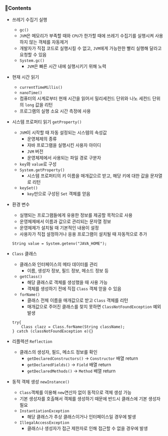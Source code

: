 ### 📒Contents

- 쓰레기 수집기 실행
    + `gc()`
    + `JVM`은 메모리가 부족할 때와 `CPU`가 한가할 때에 쓰레기 수집기를 실행시켜 사용하지 않는 객체를 자동제거
    + 개발자가 직접 코드로 실행시킬 수 없고, `JVM`에게 가능한한 빨리 실행해 달라고 요청할 수 있음
    + `System.gc()`
        * `JVM`은 빠른 시간 내에 실행시키기 위해 노력
    
- 현재 시간 읽기
    + `currentTimeMillis()`
    + `nanoTime()`
    + 컴퓨터의 시계로부터 현재 시간을 읽어서 밀리세컨드 단위와 나노 세컨드 단위의 `long` 값을 리턴
    + 프로그램의 실행 소요 시간 측정에 사용

- 시스템 프로퍼티 읽기 `getProperty()`
    + `JVM`이 시작할 때 자동 설정되는 시스템의 속성값
        * 운영체제의 종류
        * 자바 프로그램을 실행시킨 사용자 아이디
        * `JVM` 버전
        * 운영체제에서 사용되는 파일 경로 구분자
    + `key`와 `value`로 구성
    + `System.getProperty()`
        * 시스템 프로퍼티의 키 이름을 매개값으르 받고, 해당 키에 대한 값을 문자열로 리턴
    + `keySet()`
        * `key`만으로 구성된 `Set` 객체를 얻음

- 환경 변수
    + 실행되는 프로그램들에게 유용한 정보를 제공할 목적으로 사용
    + 운영체제에서 이름과 값으로 관리되는 문자열 정보
    + 운영체제가 설치될 때 기본적인 내용이 설정
    + 사용자가 직접 설정하거나 응용 프로그램이 설치될 때 자동적으로 추가
    ```
    String value = System.getenv("JAVA_HOME");
    ```

- `Class` 클래스
    + 클래스와 인터페이스의 메타 데이터를 관리
        * 이름, 생성자 정보, 필드 정보, 메소드 정보 등
    + `getClass()`
        * 해당 클래스로 객체를 생성했을 때 사용 가능
        * 객체를 생성하기 전에 직접 `Class` 객체 얻을 수 있음
    + `forName()`
        * 클래스 전체 이름을 매개값으로 받고 `Class` 객체를 리턴
        * 매개값으로 주어진 클래스를 찾지 못하면 `ClassNotFoundException` 예외 발생
    ```
    try{
        Class clazz = Class.forName(String className);
    } catch (classNotFoundException e){}
    ```

- 리플렉션 `Reflection`
    + 클래스의 생성자, 필드, 메소드 정보를 확인
        * `getDeclaredConstructors()` -> `Constructor` 배열 return
        * `getDeclaredFields()` -> `Field` 배열 return
        * `getDeclaredMethods()` -> `Method` 배열 return

- 동적 객체 생성 `newInstance()`
    + `Class`객체를 이용해 `new`연산자 없이 동적으로 객체 생성 가능
    + 기본 생성자를 호출해서 객체를 생성하기 때문에 반드시 클래스에 기본 생성자 필요
    + `InstantiationException`
        * 해당 클래스가 추상 클래스이거나 인터페이스일 경우에 발생
    + `IllegalAccessException`
        * 클래스나 생성자가 접근 제한자로 인해 접근할 수 없을 경우에 발생
